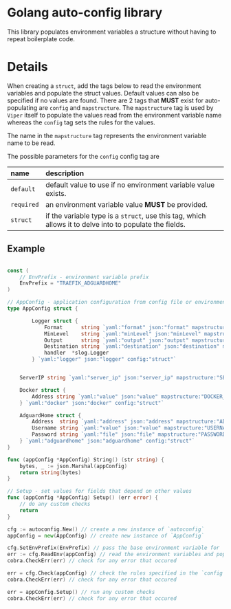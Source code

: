 # Golang auto-config library

This library populates environment variables a structure without having to repeat boilerplate code.

# Details

When creating a `struct`, add the tags below to read the environment variables and populate the struct values. Default values can also be specified if no values are found. There are 2 tags that **MUST** exist for auto-populating are `config` and `mapstructure`. The `mapstructure` tag is used by `Viper` itself to populate the values read from the environment variable name whereas the `config` tag sets the rules for the values.

The name in the `mapstructure` tag represents the environment variable name to be read.

The possible parameters for the `config` config tag are

| name | description | 
| :-- | :-- |
| `default` | default value to use if no environment variable value exists. |
| `required` | an environment variable value **MUST** be provided. |
| `struct` | if the variable type is a `struct`, use this tag, which allows it to delve into to populate the fields. |


## Example

```go

const (
	// EnvPrefix - environment variable prefix
	EnvPrefix = "TRAEFIK_ADGUARDHOME"
)

// AppConfig - application configuration from config file or environment variables
type AppConfig struct {

		Logger struct {
			Format      string `yaml:"format" json:"format" mapstructure:"LOGGER_FORMAT" config:"default=kv"`                    // 'kv' or 'json'
			MinLevel    string `yaml:"minLevel" json:"minLevel" mapstructure:"LOGGER_MIN_LEVEL" config:"default=info"`           // minimum level of logging - supported values are 'debug', 'info', 'warn', 'error'
			Output      string `yaml:"output" json:"output" mapstructure:"LOGGER_OUTPUT" config:"default=stdout"`                // output for logging - 'stdout' or 'file'
			Destination string `yaml:"destination" json:"destination" mapstructure:"LOGGER_DESTINATION" config:"default=stdout"` // destination for logging, only for 'file'		
            handler  *slog.Logger
		} `yaml:"logger" json:"logger" config:"struct"`


	ServerIP string `yaml:"server_ip" json:"server_ip" mapstructure:"SERVER_IP" config:"required"`

	Docker struct {
		Address string `yaml:"value" json:"value" mapstructure:"DOCKER_ADDRESS" config:"default=unix:///var/run/docker.sock"`
	} `yaml:"docker" json:"docker" config:"struct"`

	AdguardHome struct {
		Address  string `yaml:"address" json:"address" mapstructure:"ADDRESS" config:"required"`
		Username string `yaml:"value" json:"value" mapstructure:"USERNAME" config:"required"`
		Password string `yaml:"file" json:"file" mapstructure:"PASSWORD" config:"required"`
	} `yaml:"adguardhome" json:"adguardhome" config:"struct"`
}

func (appConfig *AppConfig) String() (str string) {
	bytes, _ := json.Marshal(appConfig)
	return string(bytes)
}

// Setup - set values for fields that depend on other values
func (appConfig *AppConfig) Setup() (err error) {
    // do any custom checks
	return
}

cfg := autoconfig.New() // create a new instance of `autoconfig`
appConfig = new(AppConfig) // create new instance of `AppConfig`

cfg.SetEnvPrefix(EnvPrefix) // pass the base environment variable for `Viper`. This helps distinguish variable names for specific applications
err := cfg.ReadEnv(appConfig) // read the environment variables and populates the given structure
cobra.CheckErr(err) // check for any error that occured

err = cfg.Check(appConfig) // check the rules specified in the `config` tag
cobra.CheckErr(err) // check for any error that occured

err = appConfig.Setup() // run any custom checks
cobra.CheckErr(err) // check for any error that occured

```
